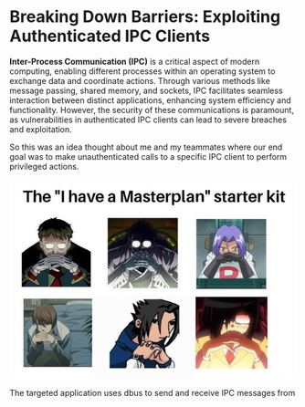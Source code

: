 # Breaking Down Barriers: Exploiting Authenticated IPC Clients

**Inter-Process Communication (IPC)** is a critical aspect of modern computing, enabling different processes within an operating system to exchange data and coordinate actions. Through various methods like message passing, shared memory, and sockets, IPC facilitates seamless interaction between distinct applications, enhancing system efficiency and functionality. However, the security of these communications is paramount, as vulnerabilities in authenticated IPC clients can lead to severe breaches and exploitation. 

So this was an idea thought about me and my teammates where our end goal was to make unauthenticated calls to a specific IPC client to perform privileged actions.

![meme 1](https://github.com/vital-information-resource-under-siege/Hidden/blob/main/Images/plan.jpg)

The targeted application uses dbus to send and receive IPC messages from 